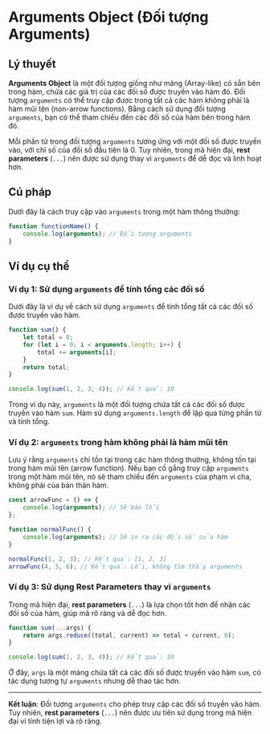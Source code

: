 # Arguments Object (Đối tượng Arguments)

## Lý thuyết
**Arguments Object** là một đối tượng giống như mảng (Array-like) có sẵn bên trong hàm, chứa các giá trị của các đối số được truyền vào hàm đó. Đối tượng `arguments` có thể truy cập được trong tất cả các hàm không phải là hàm mũi tên (non-arrow functions). Bằng cách sử dụng đối tượng `arguments`, bạn có thể tham chiếu đến các đối số của hàm bên trong hàm đó.

Mỗi phần tử trong đối tượng `arguments` tương ứng với một đối số được truyền vào, với chỉ số của đối số đầu tiên là 0. Tuy nhiên, trong mã hiện đại, **rest parameters** (`...`) nên được sử dụng thay vì `arguments` để dễ đọc và linh hoạt hơn.

## Cú pháp
Dưới đây là cách truy cập vào `arguments` trong một hàm thông thường:

```javascript
function functionName() {
    console.log(arguments); // Đối tượng arguments
}
```

## Ví dụ cụ thể

### Ví dụ 1: Sử dụng `arguments` để tính tổng các đối số
Dưới đây là ví dụ về cách sử dụng `arguments` để tính tổng tất cả các đối số được truyền vào hàm.

```javascript
function sum() {
    let total = 0;
    for (let i = 0; i < arguments.length; i++) {
        total += arguments[i];
    }
    return total;
}

console.log(sum(1, 2, 3, 4)); // Kết quả: 10
```

Trong ví dụ này, `arguments` là một đối tượng chứa tất cả các đối số được truyền vào hàm `sum`. Hàm sử dụng `arguments.length` để lặp qua từng phần tử và tính tổng.

### Ví dụ 2: `arguments` trong hàm không phải là hàm mũi tên
Lưu ý rằng `arguments` chỉ tồn tại trong các hàm thông thường, không tồn tại trong hàm mũi tên (arrow function). Nếu bạn cố gắng truy cập `arguments` trong một hàm mũi tên, nó sẽ tham chiếu đến `arguments` của phạm vi cha, không phải của bản thân hàm.

```javascript
const arrowFunc = () => {
    console.log(arguments); // Sẽ báo lỗi
};

function normalFunc() {
    console.log(arguments); // Sẽ in ra các đối số của hàm
}

normalFunc(1, 2, 3); // Kết quả: [1, 2, 3]
arrowFunc(4, 5, 6); // Kết quả: Lỗi, không tìm thấy arguments
```

### Ví dụ 3: Sử dụng Rest Parameters thay vì `arguments`
Trong mã hiện đại, **rest parameters** (`...`) là lựa chọn tốt hơn để nhận các đối số của hàm, giúp mã rõ ràng và dễ đọc hơn.

```javascript
function sum(...args) {
    return args.reduce((total, current) => total + current, 0);
}

console.log(sum(1, 2, 3, 4)); // Kết quả: 10
```

Ở đây, `args` là một mảng chứa tất cả các đối số được truyền vào hàm `sum`, có tác dụng tương tự `arguments` nhưng dễ thao tác hơn.

---

**Kết luận**: Đối tượng `arguments` cho phép truy cập các đối số truyền vào hàm. Tuy nhiên, **rest parameters** (`...`) nên được ưu tiên sử dụng trong mã hiện đại vì tính tiện lợi và rõ ràng.